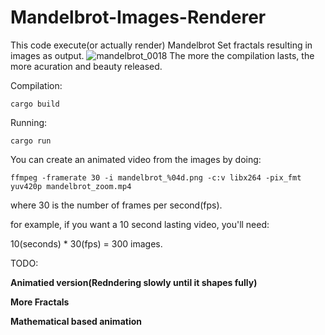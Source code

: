 # Mandelbrot-Images-Renderer
This code execute(or actually render) Mandelbrot Set fractals resulting in images as output.
![mandelbrot_0018](https://user-images.githubusercontent.com/109701506/236647025-86de7365-aa89-42ae-ac28-3f6954be8d49.png)
The more the compilation lasts, the more acuration and beauty released.

Compilation:
```
cargo build
```
Running:
```
cargo run
```

You can create an animated video from the images by doing:
```
ffmpeg -framerate 30 -i mandelbrot_%04d.png -c:v libx264 -pix_fmt yuv420p mandelbrot_zoom.mp4
```
where 30 is the number of frames per second(fps).

for example, if you want a 10 second lasting video, you'll need:

10(seconds) * 30(fps) = 300 images.

TODO:

**Animatied version(Redndering slowly until it shapes fully)**

**More Fractals**

**Mathematical based animation**


